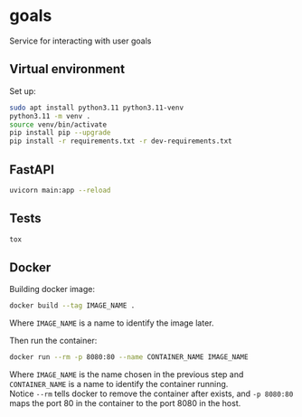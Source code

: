 # goals

Service for interacting with user goals

## Virtual environment

Set up:

```bash
sudo apt install python3.11 python3.11-venv
python3.11 -m venv .
source venv/bin/activate
pip install pip --upgrade
pip install -r requirements.txt -r dev-requirements.txt
```

## FastAPI

```bash
uvicorn main:app --reload
```

## Tests

```bash
tox
```

## Docker

Building docker image:

```bash
docker build --tag IMAGE_NAME .
```

Where `IMAGE_NAME` is a name to identify the image later.

Then run the container:

```bash
docker run --rm -p 8080:80 --name CONTAINER_NAME IMAGE_NAME
```

Where `IMAGE_NAME` is the name chosen in the previous step and `CONTAINER_NAME`
is a name to identify the container running.  
Notice `--rm` tells docker to remove the container after exists, and
`-p 8080:80` maps the port 80 in the container to the port 8080 in the host.

